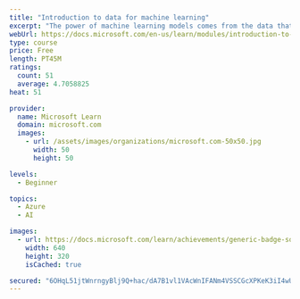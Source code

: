 ```yaml
---
title: "Introduction to data for machine learning"
excerpt: "The power of machine learning models comes from the data that is used to train them. Through content and exercises, we explore how to understand your data, how to encode it so that the computer can interpret it properly, how to clean it of errors, and tips that will help you create models that perform well."
webUrl: https://docs.microsoft.com/en-us/learn/modules/introduction-to-data-for-machine-learning/
type: course
price: Free
length: PT45M
ratings:
  count: 51
  average: 4.7058825
heat: 51

provider:
  name: Microsoft Learn
  domain: microsoft.com
  images:
    - url: /assets/images/organizations/microsoft.com-50x50.jpg
      width: 50
      height: 50

levels:
  - Beginner

topics:
  - Azure
  - AI

images:
  - url: https://docs.microsoft.com/learn/achievements/generic-badge-social.png
    width: 640
    height: 320
    isCached: true

secured: "6OHqL51jtWnrngyBlj9Q+hac/dA7B1vl1VAcWnIFANm4VSSCGcXPKeK3iI4wUaLbLnBQ5C0/jAAiTECZQBzBAwaHduCHs1Wd6wdM0lWsurydd9yw9GgjjUQdU0rM7D7oS+h9DIAgfpppoYgeYjqn1pdeUlFoEvUTY1pvRm5JfjiaXbPNMbmiadHDJmd5c0xfUBqnnCkURP0d4GPdzwrGL6VS/Jl60vIitECSR4i3JaFLQ+hMEh5eNzpVeKdoweUwEiCS7o7JVdqAOVBWj2SVvT4xBWYADluG9kXGofTAKyMQO3U0xd8iR1tC7Uk/xaLs30O5DSsglabwWTHiPRzVIwD1Bd6rCm4wCd58zTykrfHh86GQDbfJDHefRLtUOU8xc6SJxRrRLUwwQXndJpQETmpYgUW5oUizR6S7oCuWo2Y=;5mQ33Uv5fhIElaL9u02MEQ=="
---
```


